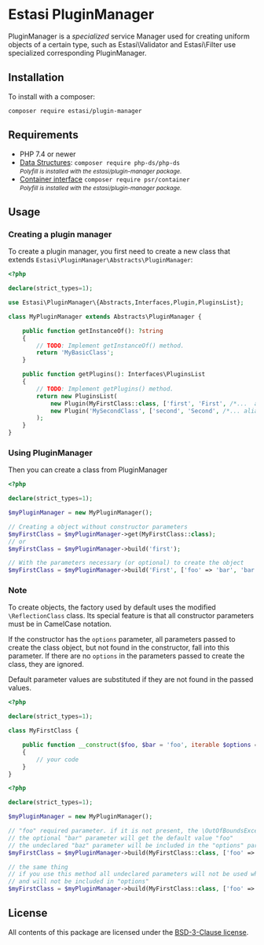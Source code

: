 # Estasi PluginManager

PluginManager is a _specialized_ service Manager used for creating uniform objects 
of a certain type, such as Estasi\Validator and Estasi\Filter use specialized corresponding 
PluginManager.

## Installation
To install with a composer:
```
composer require estasi/plugin-manager
```

## Requirements
- PHP 7.4 or newer
- [Data Structures](https://github.com/php-ds/polyfill): 
    `composer require php-ds/php-ds`
    <br><small><i>Polyfill is installed with the estasi/plugin-manager package.</i></small>
- [Container interface](https://github.com/php-fig/container)
    `composer require psr/container`
    <br><small><i>Polyfill is installed with the estasi/plugin-manager package.</i></small>
    
## Usage
### Creating a plugin manager
To create a plugin manager, you first need to create a new class that extends 
`Estasi\PluginManager\Abstracts\PluginManager`:
```php
<?php

declare(strict_types=1);

use Estasi\PluginManager\{Abstracts,Interfaces,Plugin,PluginsList};

class MyPluginManager extends Abstracts\PluginManager {

    public function getInstanceOf(): ?string
    {
        // TODO: Implement getInstanceOf() method.
        return 'MyBasicClass';
    }

    public function getPlugins(): Interfaces\PluginsList
    {
        // TODO: Implement getPlugins() method.
        return new PluginsList(
            new Plugin(MyFirstClass::class, ['first', 'First', /*...  aliases of class*/]),
            new Plugin('MySecondClass', ['second', 'Second', /*... aliases of class */], new MyFactoryForSecondClass()),
        );
    }
}
```
### Using PluginManager
Then you can create a class from PluginManager
```php
<?php

declare(strict_types=1);

$myPluginManager = new MyPluginManager();

// Creating a object without constructor parameters
$myFirstClass = $myPluginManager->get(MyFirstClass::class);
// or
$myFirstClass = $myPluginManager->build('first');

// With the parameters necessary (or optional) to create the object
$myFirstClass = $myPluginManager->build('First', ['foo' => 'bar', 'bar' => 'foo']);
```

### Note

To create objects, the factory used by default uses the modified `\ReflectionClass` class.
Its special feature is that all constructor parameters must be in CamelCase notation.

If the constructor has the `options` parameter, all parameters passed to create the class object, 
but not found in the constructor, fall into this parameter. If there are no `options` in the parameters 
passed to create the class, they are ignored.

Default parameter values are substituted if they are not found in the passed values.

```php
<?php

declare(strict_types=1);

class MyFirstClass {

    public function __construct($foo, $bar = 'foo', iterable $options = null)
    {
        // your code
    }
}
```
```php
<?php

declare(strict_types=1);

$myPluginManager = new MyPluginManager();

// "foo" required parameter. if it is not present, the \OutOfBoundsException exception will be created
// the optional "bar" parameter will get the default value "foo"
// the undeclared "baz" parameter will be included in the "options" parameter: ["baz" = "baz"]
$myFirstClass = $myPluginManager->build(MyFirstClass::class, ['foo' => 'bar', 'baz' => 'baz']);

// the same thing
// if you use this method all undeclared parameters will not be used when creating the object 
// and will not be included in "options"
$myFirstClass = $myPluginManager->build(MyFirstClass::class, ['foo' => 'bar', 'options' => ['baz' => 'baz'], 'param' => 'value']);
```

## License
All contents of this package are licensed under the [BSD-3-Clause license](https://github.com/estasi/plugin-manager/blob/master/LICENSE.md).